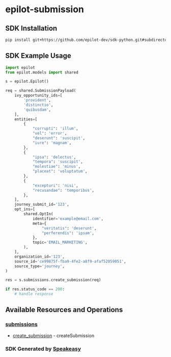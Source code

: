 # epilot-submission

<!-- Start SDK Installation -->
## SDK Installation

```bash
pip install git+https://github.com/epilot-dev/sdk-python.git#subdirectory=submission
```
<!-- End SDK Installation -->

## SDK Example Usage
<!-- Start SDK Example Usage -->
```python
import epilot
from epilot.models import shared

s = epilot.Epilot()

req = shared.SubmissionPayload(
    ivy_opportunity_ids=[
        'provident',
        'distinctio',
        'quibusdam',
    ],
    entities=[
        {
            "corrupti": 'illum',
            "vel": 'error',
            "deserunt": 'suscipit',
            "iure": 'magnam',
        },
        {
            "ipsa": 'delectus',
            "tempora": 'suscipit',
            "molestiae": 'minus',
            "placeat": 'voluptatum',
        },
        {
            "excepturi": 'nisi',
            "recusandae": 'temporibus',
        },
    ],
    journey_submit_id='123',
    opt_ins=[
        shared.OptIn(
            identifier='example@email.com',
            meta={
                "veritatis": 'deserunt',
                "perferendis": 'ipsam',
            },
            topic='EMAIL_MARKETING',
        ),
    ],
    organization_id='123',
    source_id='ce99875f-fba9-4fe2-a8f9-afaf52059051',
    source_type='journey',
)

res = s.submissions.create_submission(req)

if res.status_code == 200:
    # handle response
```
<!-- End SDK Example Usage -->

<!-- Start SDK Available Operations -->
## Available Resources and Operations


### [submissions](docs/sdks/submissions/README.md)

* [create_submission](docs/sdks/submissions/README.md#create_submission) - createSubmission
<!-- End SDK Available Operations -->

### SDK Generated by [Speakeasy](https://docs.speakeasyapi.dev/docs/using-speakeasy/client-sdks)
